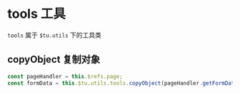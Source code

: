 # tools 工具
`tools` 属于 `$tu.utils` 下的工具类

## copyObject 复制对象
```js
const pageHandler = this.$refs.page;
const formData = this.$tu.utils.tools.copyObject(pageHandler.getFormData());
```